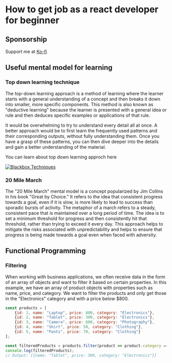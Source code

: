 # How to get job as a react developer for beginner

## Sponsorship

Support me at [Ko-fi](https://ko-fi.com/secretbasex)

## Useful mental model for learning

### Top down learning technique

The top-down learning approach is a method of learning where the learner starts with a general understanding of a concept and then breaks it down into smaller, more specific components. This method is also known as "deductive learning" because the learner is presented with a general idea or rule and then deduces specific examples or applications of that rule.

It would be overwhelming to try to understand every detail all at once. A better approach would be to first learn the frequently used patterns and their corresponding outputs, without fully understanding them. Once you have a grasp of these patterns, you can then dive deeper into the details and gain a better understanding of the material.

You can learn about top down learning approch here

[![Blackbox Techniques](https://img.youtube.com/vi/RDzsrmMl48I/0.jpg)](https://www.youtube.com/watch?v=RDzsrmMl48I)

### 20 Mile March

The "20 Mile March" mental model is a concept popularized by Jim Collins in his book "Great by Choice." It refers to the idea that consistent progress towards a goal, even if it is slow, is more likely to lead to success than sporadic bursts of activity. The metaphor of a march refers to a steady, consistent pace that is maintained over a long period of time. The idea is to set a minimum threshold for progress and then consistently hit that threshold, rather than trying to exceed it every day. This approach helps to mitigate the risks associated with unpredictability and helps to ensure that progress is being made towards a goal even when faced with adversity.

## Functional Programming 

### Filtering

When working with business applications, we often receive data in the form of an array of objects and want to filter it based on certain properties. In this example, we have an array of product objects with properties such as name, price, and category. We want to filter the products and only get those in the "Electronics" category and with a price below $800.

```javascript
const products = [
    {id: 1, name: "Laptop", price: 800, category: "Electronics"},
    {id: 2, name: "Tablet", price: 300, category: "Electronics"},
    {id: 3, name: "Camera", price: 600, category: "Photography"},
    {id: 4, name: "Shirt", price: 50, category: "Clothing"},
    {id: 5, name: "Pants", price: 70, category: "Clothing"}
];

const filteredProducts = products.filter(product => product.category === "Electronics" && product.price < 800);
console.log(filteredProducts); 
// Output: [{name: "Tablet", price: 300, category: "Electronics"}]
```
